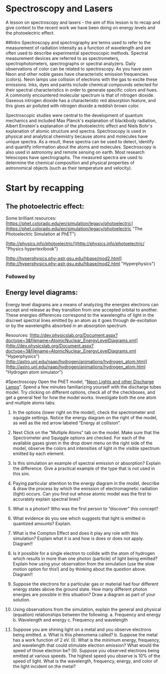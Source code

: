# Spectroscopy and Lasers
A lesson on spectroscopy and lasers - the aim of this lesson is to recap and give context to the recent work we have been doing on energy levels and the photoelectric effect.

##Intro
Spectroscopy and spectrography are terms used to refer to the measurement of radiation intensity as a function of wavelength and are often used to describe experimental spectroscopic methods. Spectral measurement devices are referred to as spectrometers, spectrophotometers, spectrographs or spectral analyzers.
Daily observations of color can be related to spectroscopy. As you have seen Neon and other noble gases have characteristic emission frequencies (colors). Neon lamps use collision of electrons with the gas to excite these emissions. Inks, dyes and paints include chemical compounds selected for their spectral characteristics in order to generate specific colors and hues. A commonly encountered molecular spectrum is that of nitrogen dioxide. Gaseous nitrogen dioxide has a characteristic red absorption feature, and this gives air polluted with nitrogen dioxide a reddish brown color. 

Spectroscopic studies were central to the development of quantum mechanics and included Max Planck's explanation of blackbody radiation, Albert Einstein's explanation of the photoelectric effect and Niels Bohr's explanation of atomic structure and spectra. 
Spectroscopy is used in physical and analytical chemistry because atoms and molecules have unique spectra. As a result, these spectra can be used to detect, identify and quantify information about the atoms and molecules. Spectroscopy is also used in astronomy and remote sensing on earth. Most research telescopes have spectrographs. The measured spectra are used to determine the chemical composition and physical properties of astronomical objects (such as their temperature and velocity).


# Start by recapping
## The photoelectric effect:

Some brilliant resources: [https://phet.colorado.edu/en/simulation/legacy/photoelectric](https://phet.colorado.edu/en/simulation/legacy/photoelectric "The Photoelectric Simulation at PhET")

[http://physics.info/photoelectric/](http://physics.info/photoelectric/ "Physics hypertextbook")

[http://hyperphysics.phy-astr.gsu.edu/hbase/mod2.html](http://hyperphysics.phy-astr.gsu.edu/hbase/mod2.html "Hyperphysics")


### Followed by
## Energy level diagrams:
Energy level diagrams are a means of analyzing the energies electrons can accept and release as they transition from one  accepted orbital to another. These energies differences correspond to the wavelengths of light in the  discreet spectral lines emitted by an atom as it goes through de-excitation or by the wavelengths absorbed in an absorption spectrum.

Resources:
[http://dev.physicslab.org/Document.aspx?doctype=3&filename=AtomicNuclear_EnergyLevelDiagrams.xml](http://dev.physicslab.org/Document.aspx?doctype=3&filename=AtomicNuclear_EnergyLevelDiagrams.xml "Hyperphysics")
[http://astro.unl.edu/naap/hydrogen/animations/hydrogen_atom.html](http://astro.unl.edu/naap/hydrogen/animations/hydrogen_atom.html "Hydrogen atom simulator")

#Spectroscopy
Open the PhET model, “[Neon Lights and other Discharge Lamps](https://phet.colorado.edu/en/simulation/legacy/discharge-lamps)”. Spend a few minutes familiarizing yourself with the discharge tubes model. 
Try clicking on different options, check all of the checkboxes, and get a general feel for how the model works. 
Investigate both the one atom and multiple atoms tabs.
1. In the options (lower right on the model), check the spectrometer and squiggle settings. Notice the energy diagram on the right of the model, as well as the red arrow labeled “Energy at collision”.

2. Next Click on the “Multiple Atoms” tab on the model. Make sure that the Spectrometer and Squiggle options are checked. For each of the available gases given in the drop down menu on the right side of the model, observe the colors and intensities of light in the visible spectrum emitted by each element.

3. Is this simulation an example of spectral emission or absorption? Explain the difference. Give a practical example of the type that is not used in this sim.

4. Paying particular attention to the energy diagram in the model, describe & draw the process by which the emission of electromagnetic radiation (light) occurs. Can you find out whose atomic model was the first to accurately explain spectral lines?

5. What is a photon? Who was the first person to “discover” this concept?

6. What evidence do you see which suggests that light is emitted in quantized amounts? Explain.

7. What is the Compton Effect and does it play any role with this simulation? Explain what it is and how is does or does not apply. Diagram!!

8. Is it possible for a single electron to collide with the atom of hydrogen which results in more than one photon (particle) of light being emitted? Explain how using your observation from the simulation (use the slow motion option for this!) and by thinking about the question above. Diagram!!

9. Suppose the electrons for a particular gas or material had four different energy states above the ground state. How many different photon energies are possible in this situation? Draw a diagram as part of your solution.

10. Using observations from the simulation, explain the general and physical (equation) relationships between the following:
		a. Frequency and energy
		b. Wavelength and energy
		c. Frequency and wavelength

11. Suppose you are shining light on a metal and you observe electrons being emitted.
		a. What is this phenomena called?
        b. Suppose the metal has a work function of 2 eV.
        		(I). What is the minimum energy, frequency, and wavelength that could stimulate electron emission? What would the speed of those electron be?
                (II). Suppose you observed electrons being emitted at various speeds. The highest speed you observe is 10% of the speed of light. What is the wavelength, frequency, energy, and color of the light incident on the metal?
